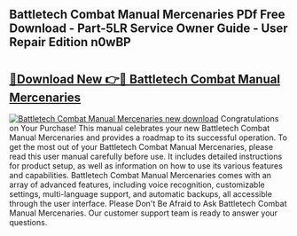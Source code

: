 ## Battletech Combat Manual Mercenaries PDf Free Download - Part-5LR Service Owner Guide - User Repair Edition n0wBP

# <h2><a href="http://bc1335.oget.top/?id=Battletech+Combat+Manual+Mercenaries">🔗Download New 👉🔴 Battletech Combat Manual Mercenaries</a></h2>

[![Battletech Combat Manual Mercenaries new download](https://i.imgur.com/5g1atiW.png)](http://bc1335.oget.top/?id=Battletech+Combat+Manual+Mercenaries)
Congratulations on Your Purchase! This manual celebrates your new Battletech Combat Manual Mercenaries and provides a roadmap to its successful operation. To get the most out of your Battletech Combat Manual Mercenaries, please read this user manual carefully before use. It includes detailed instructions for product setup, as well as information on how to use its various features and capabilities. Battletech Combat Manual Mercenaries comes with an array of advanced features, including voice recognition, customizable settings, multi-language support, and automatic backups, all accessible through the user interface. Please Don't Be Afraid to Ask Battletech Combat Manual Mercenaries. Our customer support team is ready to answer your questions.
